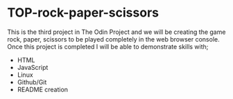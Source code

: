 # TOP-rock-paper-scissors

This is the third project in The Odin Project and we will be creating the game rock, paper, scissors to be played completely in the web browser console. Once this project is completed I will be able to demonstrate skills with;

- HTML
- JavaScript
- Linux
- Github/Git
- README creation